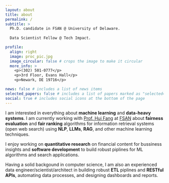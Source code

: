 ```yaml
---
layout: about
title: about
permalink: /
subtitle: >
  Ph.D. candidate in FSAN @ University of Delaware. 
  
  Data Scientist Fellow @ Tech Impact.

profile:
  align: right
  image: proc_pic.jpg
  image_circular: false # crops the image to make it circular
  more_info: >
    <p>(302) 501-0777</p>
    <p>3rd Floor, Evans Hall</p>
    <p>Newark, DE 19716</p>

news: false # includes a list of news items
selected_papers: false # includes a list of papers marked as "selected={true}"
social: true # includes social icons at the bottom of the page
---
```


I am interested in everything about **machine learning** and **data-heavy systems**. I am currently working with [Prof. Hui Fang](https://www.ece.udel.edu/people/faculty/hfang/) at [FSAN](https://lerner.udel.edu/programs/phd-programs/financial-services-analytics-phd/) about **fairness evaluation** and **fair ranking** algorithms for information retrieval systems (open web search) using **NLP**, **LLMs**, **RAG**, and other machine learning techniques.

I enjoy working on **quantitative research** on financial content for bussiness insights and **software development** to build robust piplines for ML algorithms and search applications.

Having a solid backgound in computer science, I am also an experienced data engineer/scientist/architect in building robust **ETL** piplines and **RESTful APIs**, automating data processes, and designing dashboards and reports.
